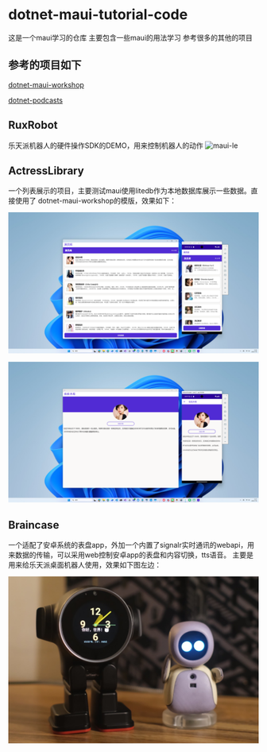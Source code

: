 # dotnet-maui-tutorial-code

这是一个maui学习的仓库 主要包含一些maui的用法学习 参考很多的其他的项目

## 参考的项目如下

[dotnet-maui-workshop](https://github.com/dotnet-presentations/dotnet-maui-workshop)

[dotnet-podcasts](https://github.com/microsoft/dotnet-podcasts)

## RuxRobot

乐天派机器人的硬件操作SDK的DEMO，用来控制机器人的动作
![maui-le](/Images/letianpai.png)


 ## ActressLibrary
 
 一个列表展示的项目，主要测试maui使用litedb作为本地数据库展示一些数据。直接使用了 dotnet-maui-workshop的模版，效果如下：

![列表效果](Images/info-list.png)

![详情页](Images//detail.png)

## Braincase
一个适配了安卓系统的表盘app，外加一个内置了signalr实时通讯的webapi，用来数据的传输，可以采用web控制安卓app的表盘和内容切换，tts语音。
主要是用来给乐天派桌面机器人使用，效果如下图左边：

![maui-le](/Images/maui-le.JPG)



